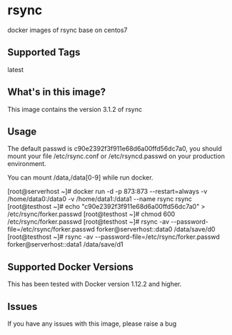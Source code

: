 # rsync
docker images of rsync base on centos7

## Supported Tags
latest


## What's in this image?
This image contains the version 3.1.2 of rsync


## Usage
The default passwd is c90e2392f3f911e68d6a00ffd56dc7a0, you should mount your file /etc/rsync.conf or /etc/rsyncd.passwd on your production environment.

You can mount /data,/data[0-9] while run docker.

  [root@serverhost ~]# docker run -d -p 873:873 --restart=always -v /home/data0:/data0 -v /home/data1:/data1 --name rsync rsync
  [root@testhost ~]# echo "c90e2392f3f911e68d6a00ffd56dc7a0" > /etc/rsync/forker.passwd
  [root@testhost ~]# chmod 600 /etc/rsync/forker.passwd
  [root@testhost ~]# rsync -av --password-file=/etc/rsync/forker.passwd forker@serverhost::data0 /data/save/d0
  [root@testhost ~]# rsync -av --password-file=/etc/rsync/forker.passwd forker@serverhost::data1 /data/save/d1


## Supported Docker Versions
This has been tested with Docker version 1.12.2 and higher.

## Issues
If you have any issues with this image, please raise a bug
